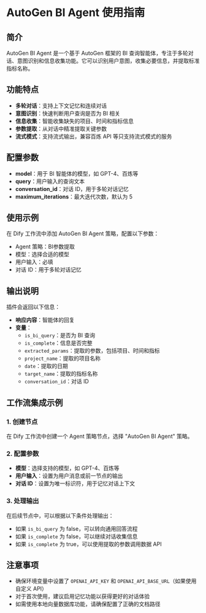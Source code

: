 # AutoGen BI Agent 使用指南

## 简介
AutoGen BI Agent 是一个基于 AutoGen 框架的 BI 查询智能体，专注于多轮对话、意图识别和信息收集功能。它可以识别用户意图，收集必要信息，并提取标准指标名称。

## 功能特点
- **多轮对话**：支持上下文记忆和连续对话
- **意图识别**：快速判断用户查询是否为 BI 相关
- **信息收集**：智能收集缺失的项目、时间和指标信息
- **参数提取**：从对话中精准提取关键参数
- **流式模式**：支持流式输出，兼容百炼 API 等只支持流式模式的服务

## 配置参数
- **model**：用于 BI 智能体的模型，如 GPT-4、百炼等
- **query**：用户输入的查询文本
- **conversation_id**：对话 ID，用于多轮对话记忆
- **maximum_iterations**：最大迭代次数，默认为 5

## 使用示例
在 Dify 工作流中添加 AutoGen BI Agent 策略，配置以下参数：
- Agent 策略：BI参数提取
- 模型：选择合适的模型
- 用户输入：必填
- 对话 ID：用于多轮对话记忆

## 输出说明
插件会返回以下信息：
- **响应内容**：智能体的回复
- **变量**：
  - `is_bi_query`：是否为 BI 查询
  - `is_complete`：信息是否完整
  - `extracted_params`：提取的参数，包括项目、时间和指标
  - `project_name`：提取的项目名称
  - `date`：提取的日期
  - `target_name`：提取的指标名称
  - `conversation_id`：对话 ID

## 工作流集成示例

### 1. 创建节点
在 Dify 工作流中创建一个 Agent 策略节点，选择 "AutoGen BI Agent" 策略。

### 2. 配置参数
- **模型**：选择支持的模型，如 GPT-4、百炼等
- **用户输入**：设置为用户消息或前一节点的输出
- **对话 ID**：设置为唯一标识符，用于记忆对话上下文

### 3. 处理输出
在后续节点中，可以根据以下条件处理输出：
- 如果 `is_bi_query` 为 false，可以转向通用回答流程
- 如果 `is_complete` 为 false，可以继续对话收集信息
- 如果 `is_complete` 为 true，可以使用提取的参数调用数据 API

## 注意事项
- 确保环境变量中设置了 `OPENAI_API_KEY` 和 `OPENAI_API_BASE_URL`（如果使用自定义 API）
- 对于首次使用，建议启用记忆功能以获得更好的对话体验
- 如需使用本地向量数据库功能，请确保配置了正确的文档路径

